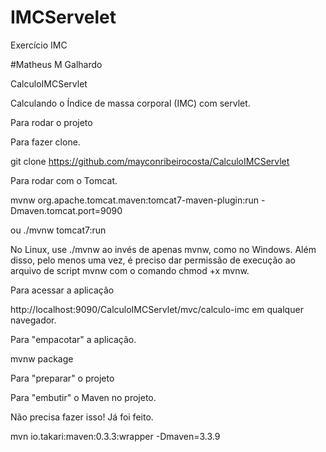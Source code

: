 # IMCServelet
Exercício IMC 

#Matheus M Galhardo

CalculoIMCServlet

Calculando o Índice de massa corporal (IMC) com servlet.

Para rodar o projeto

Para fazer clone.

git clone https://github.com/mayconribeirocosta/CalculoIMCServlet

Para rodar com o Tomcat.

mvnw org.apache.tomcat.maven:tomcat7-maven-plugin:run -Dmaven.tomcat.port=9090

ou ./mvnw tomcat7:run

No Linux, use ./mvnw ao invés de apenas mvnw, como no Windows. Além disso, pelo menos uma vez, é preciso dar permissão de execução ao arquivo de script mvnw com o comando chmod +x mvnw.

Para acessar a aplicação

http://localhost:9090/CalculoIMCServlet/mvc/calculo-imc em qualquer navegador.

Para "empacotar" a aplicação.

mvnw package

Para "preparar" o projeto

Para "embutir" o Maven no projeto.

Não precisa fazer isso! Já foi feito.

mvn io.takari:maven:0.3.3:wrapper -Dmaven=3.3.9
